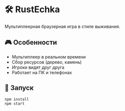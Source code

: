 # 🛠️ RustEchka

Мультиплеерная браузерная игра в стиле выживания.

## 🎮 Особенности
- Мультиплеер в реальном времени
- Сбор ресурсов (дерево, камень)
- Игроки видят друг друга
- Работает на ПК и телефонах

## 🚀 Запуск
```bash
npm install
npm start
